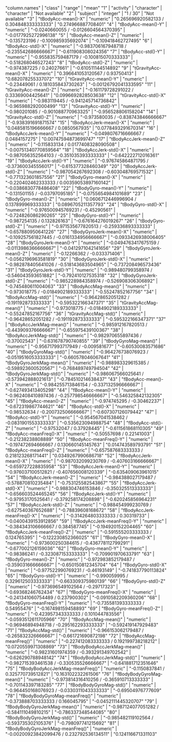 "column.names" | "class" | "range" | "mean"
"1" | "activity" | "character" | "character" | "Not available"
"2" | "subject" | "integer" | "1  /  30" | "Not available"
"3" | "tBodyAcc-mean()-X" | "numeric" | "0.265696920582133  /  0.304848333333333" | "0.274966887708401"
"4" | "tBodyAcc-mean()-Y" | "numeric" | "-0.0240660055  /  -0.0126604564370395" | "-0.0177925272996138"
"5" | "tBodyAcc-mean()-Z" | "numeric" | "-0.135723196  /  -0.100985935692074" | "-0.109418462727495"
"6" | "tBodyAcc-std()-X" | "numeric" | "-0.983706167948718  /  -0.235542686666667" | "-0.611908308024356"
"7" | "tBodyAcc-std()-Y" | "numeric" | "-0.955835759487179  /  -0.100815070333333" | "-0.518268046527243"
"8" | "tBodyAcc-std()-Z" | "numeric" | "-0.974387225  /  0.24027661" | "-0.610511144514892"
"9" | "tGravityAcc-mean()-X" | "numeric" | "0.396641053120567  /  0.93750413" | "0.682078255337072"
"10" | "tGravityAcc-mean()-Y" | "numeric" | "-0.23449061  /  0.181035843730263" | "-0.00126792041333595"
"11" | "tGravityAcc-mean()-Z" | "numeric" | "-0.161179728291022  /  0.33369004425641" | "0.0996692828503638"
"12" | "tGravityAcc-std()-X" | "numeric" | "-0.983119445  /  -0.941245714736842" | "-0.965988292000499"
"13" | "tGravityAcc-std()-Y" | "numeric" | "-0.980201085  /  -0.901088770963325" | "-0.956528806158204"
"14" | "tGravityAcc-std()-Z" | "numeric" | "-0.973580035  /  -0.838743846666667" | "-0.938391691871574"
"15" | "tBodyAccJerk-mean()-X" | "numeric" | "0.0485815196666667  /  0.0850567935" | "0.0778493291670314"
"16" | "tBodyAccJerk-mean()-Y" | "numeric" | "-0.0498076716666667  /  0.0484157275" | "0.00747594873699747"
"17" | "tBodyAccJerk-mean()-Z" | "numeric" | "-0.115833134  /  0.0177408328090508" | "-0.00751340770859564"
"18" | "tBodyAccJerk-std()-X" | "numeric" | "-0.987056352564103  /  -0.351035393333333" | "-0.642222712016361"
"19" | "tBodyAccJerk-std()-Y" | "numeric" | "-0.976745864871795  /  -0.373600345556017" | "-0.615377328460349"
"20" | "tBodyAccJerk-std()-Z" | "numeric" | "-0.987054267692308  /  -0.603048769571532" | "-0.771323601857556"
"21" | "tBodyGyro-mean()-X" | "numeric" | "-0.220402462333333  /  0.00359053897160142" | "-0.0386830778486408"
"22" | "tBodyGyro-mean()-Y" | "numeric" | "-0.131501155  /  -0.03797095185" | "-0.0755654984101689"
"23" | "tBodyGyro-mean()-Z" | "numeric" | "0.0606712446996904  /  0.137899969333333" | "0.0896705211357793"
"24" | "tBodyGyro-std()-X" | "numeric" | "-0.976500945769231  /  -0.45290561" | "-0.724826086290265"
"25" | "tBodyGyro-std()-Y" | "numeric" | "-0.987254135  /  0.132826163" | "-0.676164276019267"
"26" | "tBodyGyro-std()-Z" | "numeric" | "-0.971535677820513  /  -0.259336893333333" | "-0.657880950641226"
"27" | "tBodyGyroJerk-mean()-X" | "numeric" | "-0.109257561827445  /  -0.0161334956666667" | "-0.0933426938006405"
"28" | "tBodyGyroJerk-mean()-Y" | "numeric" | "-0.0494763417675159  /  -0.0113986366666667" | "-0.0412971042141656"
"29" | "tBodyGyroJerk-mean()-Z" | "numeric" | "-0.12266362  /  -0.033371406" | "-0.0562196963581819"
"30" | "tBodyGyroJerk-std()-X" | "numeric" | "-0.982878405641026  /  -0.518143683504965" | "-0.737208496573436"
"31" | "tBodyGyroJerk-std()-Y" | "numeric" | "-0.989480799358974  /  -0.546043593651882" | "-0.792410127535318"
"32" | "tBodyGyroJerk-std()-Z" | "numeric" | "-0.985228984358974  /  -0.526908306306892" | "-0.745480611004063"
"33" | "tBodyAccMag-mean()" | "numeric" | "-0.973018775  /  -0.0184902189333333" | "-0.55247852167756"
"34" | "tBodyAccMag-std()" | "numeric" | "-0.96428652051282  /  -0.191192873333333" | "-0.595322166347371"
"35" | "tGravityAccMag-mean()" | "numeric" | "-0.973018775  /  -0.0184902189333333" | "-0.55247852167756"
"36" | "tGravityAccMag-std()" | "numeric" | "-0.96428652051282  /  -0.191192873333333" | "-0.595322166347371"
"37" | "tBodyAccJerkMag-mean()" | "numeric" | "-0.985912167820513  /  -0.443909376666667" | "-0.655975439100367"
"38" | "tBodyAccJerkMag-std()" | "numeric" | "-0.982970655897436  /  -0.37002543" | "-0.631678790740855"
"39" | "tBodyGyroMag-mean()" | "numeric" | "-0.956717993717949  /  -0.009581677" | "-0.60530083571686"
"40" | "tBodyGyroMag-std()" | "numeric" | "-0.964276738076923  /  -0.0519516053333333" | "-0.660578046067641"
"41" | "tBodyGyroJerkMag-mean()" | "numeric" | "-0.988983329615385  /  -0.598923600520567" | "-0.768489749794504"
"42" | "tBodyGyroJerkMag-std()" | "numeric" | "-0.986067566025641  /  -0.573942888021613" | "-0.784510214638437"
"43" | "fBodyAcc-mean()-X" | "numeric" | "-0.984255713846154  /  -0.337132596666667" | "-0.627493413405298"
"44" | "fBodyAcc-mean()-Y" | "numeric" | "-0.962408410897436  /  -0.257798546666667" | "-0.546325842132305"
"45" | "fBodyAcc-mean()-Z" | "numeric" | "-0.974745295  /  -0.30462237" | "-0.672319867744621"
"46" | "fBodyAcc-std()-X" | "numeric" | "-0.98532634  /  -0.200732506666667" | "-0.607307126079442"
"47" | "fBodyAcc-std()-Y" | "numeric" | "-0.954567041538462  /  -0.0831901553333333" | "-0.535623094988754"
"48" | "fBodyAcc-std()-Z" | "numeric" | "-0.97532047  /  0.37928445" | "-0.611561868110305"
"49" | "fBodyAcc-meanFreq()-X" | "numeric" | "-0.50557698  /  0.22141003" | "-0.21238238808889"
"50" | "fBodyAcc-meanFreq()-Y" | "numeric" | "-0.197472694666667  /  0.130660145145763" | "0.014743589793791"
"51" | "fBodyAcc-meanFreq()-Z" | "numeric" | "-0.657587683333333  /  0.218123268171441" | "0.0349267990686718"
"52" | "fBodyAccJerk-mean()-X" | "numeric" | "-0.987032099230769  /  -0.407603166666667" | "-0.659727228835958"
"53" | "fBodyAccJerk-mean()-Y" | "numeric" | "-0.976037100512821  /  -0.407656008120339" | "-0.635409063961015"
"54" | "fBodyAccJerk-mean()-Z" | "numeric" | "-0.984388027179487  /  -0.578870810235484" | "-0.753125582543867"
"55" | "fBodyAccJerk-std()-X" | "numeric" | "-0.988304746153846  /  -0.350325513333333" | "-0.656603524465245"
"56" | "fBodyAccJerk-std()-Y" | "numeric" | "-0.97953170525641  /  -0.379258174208898" | "-0.620245856964231"
"57" | "fBodyAccJerk-std()-Z" | "numeric" | "-0.988454999230769  /  -0.627540367652688" | "-0.78839608168672"
"58" | "fBodyAccJerk-meanFreq()-X" | "numeric" | "-0.314264803333333  /  0.30319733" | "-0.0400439153912856"
"59" | "fBodyAccJerk-meanFreq()-Y" | "numeric" | "-0.384343106666667  /  0.384587745" | "-0.194920152204465"
"60" | "fBodyAccJerk-meanFreq()-Z" | "numeric" | "-0.591555203333333  /  0.124765395" | "-0.122230852366025"
"61" | "fBodyGyro-mean()-X" | "numeric" | "-0.973600250384615  /  -0.436778112799291" | "-0.677002126159036"
"62" | "fBodyGyro-mean()-Y" | "numeric" | "-0.98386241  /  -0.323087153333333" | "-0.709901970633791"
"63" | "fBodyGyro-mean()-Z" | "numeric" | "-0.972983852179487  /  -0.359031666666667" | "-0.650150812345704"
"64" | "fBodyGyro-std()-X" | "numeric" | "-0.977522990769231  /  -0.46193149" | "-0.741837790113824"
"65" | "fBodyGyro-std()-Y" | "numeric" | "-0.990059995  /  0.329612503333333" | "-0.663309375980139"
"66" | "fBodyGyro-std()-Z" | "numeric" | "-0.973696549102564  /  -0.29717323" | "-0.69368246762434"
"67" | "fBodyGyro-meanFreq()-X" | "numeric" | "-0.241341060754489  /  0.237900302" | "-0.0910582209360206"
"68" | "fBodyGyro-meanFreq()-Y" | "numeric" | "-0.735581393333333  /  0.54955476" | "-0.167498159458893"
"69" | "fBodyGyro-meanFreq()-Z" | "numeric" | "-0.423957343333333  /  0.101044783556" | "-0.0593512611705966"
"70" | "fBodyAccMag-mean()" | "numeric" | "-0.96946894948718  /  -0.295162293333333" | "-0.592419147929483"
"71" | "fBodyAccMag-std()" | "numeric" | "-0.966153062179487  /  -0.265832326666667" | "-0.661721690872198"
"72" | "fBodyAccMag-meanFreq()" | "numeric" | "-0.227412083333333  /  0.192199738218212" | "0.0720559971308869"
"73" | "fBodyBodyAccJerkMag-mean()" | "numeric" | "-0.98231601974359  /  -0.393291349702542" | "-0.626290788948142"
"74" | "fBodyBodyAccJerkMag-std()" | "numeric" | "-0.982715393461538  /  -0.330535526666667" | "-0.641881712351646"
"75" | "fBodyBodyAccJerkMag-meanFreq()" | "numeric" | "-0.1150837841  /  0.325770739512821" | "0.163102232261506"
"76" | "fBodyBodyGyroMag-mean()" | "numeric" | "-0.973814316410256  /  -0.365910713333333" | "-0.701143397183285"
"77" | "fBodyBodyGyroMag-std()" | "numeric" | "-0.964450168076923  /  -0.0330311043333333" | "-0.69504976777609"
"78" | "fBodyBodyGyroMag-meanFreq()" | "numeric" | "-0.373888703333333  /  0.166045795" | "-0.0452111445320707"
"79" | "fBodyBodyGyroJerkMag-mean()" | "numeric" | "-0.987124077051282  /  -0.584111049810215" | "-0.786337348544085"
"80" | "fBodyBodyGyroJerkMag-std()" | "numeric" | "-0.985482119102564  /  -0.593735302105376" | "-0.798097741215692"
"81" | "fBodyBodyGyroJerkMag-meanFreq()" | "numeric" | "-0.00200923842099476  /  0.232792536134511" | "0.124116671331103"
